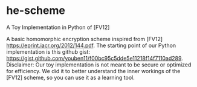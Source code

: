 # he-scheme
A Toy Implementation in Python of [FV12]

A basic homomorphic encryption scheme inspired from [FV12] https://eprint.iacr.org/2012/144.pdf.
The starting point of our Python implementation is this github gist: https://gist.github.com/youben11/f00bc95c5dde5e11218f14f7110ad289.
Disclaimer: Our toy implementation is not meant to be secure or optimized for efficiency.
We did it to better understand the inner workings of the [FV12] scheme, so you can use it as a learning tool.
